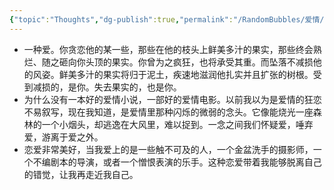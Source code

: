 ```yaml
---
{"topic":"Thoughts","dg-publish":true,"permalink":"/RandomBubbles/爱情/","dgPassFrontmatter":true,"noteIcon":""}
---
```


- 一种爱。你贪恋他的某一些，那些在他的枝头上鲜美多汁的果实，那些终会熟烂、随之砸向你头顶的果实。你曾为之疯狂，也将承受其重。而坠落不减损他的风姿。鲜美多汁的果实将归于泥土，疾速地滋润他扎实并且扩张的树根。受到减损的，是你。失去果实的，也是你。
- 为什么没有一本好的爱情小说，一部好的爱情电影。以前我以为是爱情的狂恋不易叙写，现在我知道，是爱情里那种闪烁的微弱的念头。它像能烧光一座森林的一个小烟头，却逃逸在大风里，难以捉到。一念之间我们怀疑爱，唾弃爱，游离于爱之外。
- 恋爱非常美好，当我爱上的是一些触不可及的人，一个金盆洗手的摄影师，一个不编剧本的导演，或者一个憎恨表演的乐手。这种恋爱带着我能够脱离自己的错觉，让我再走近我自己。